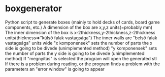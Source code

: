 # boxgenerator
Python script to generate boxes (mainly to hold decks of cards, board game components, etc.)
A dimension of the box are x,y,z units(=probably mm)
The inner dimension of the box is x-2thickness,y-2thickness,z-2thickness units(thickness=>"külső falak vastagsága")
The inner walls are "belső falak vastagsága" units wide
"x komponensek" sets the number of parts the x side is going to be divede (unimplemented method)
"y komponensek" sets the number of parts the y side is going to be divede (unimplemented method)
If "megnyitás" is selected the program will open the generated stl
If there is a problem during reading, or the program finds a problem with the parameters an "error window" is going to appear
